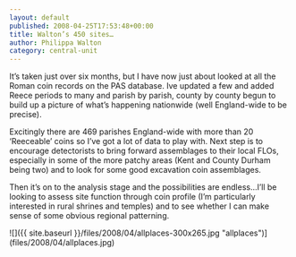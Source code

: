 ```yaml
---
layout: default
published: 2008-04-25T17:53:48+00:00
title: Walton’s 450 sites…
author: Philippa Walton
category: central-unit
---
```


It’s taken just over six months, but I have now just about looked at all the Roman coin records on the PAS database. Ive updated a few and added Reece periods to many and parish by parish, county by county begun to build up a picture of what’s happening nationwide (well England-wide to be precise).

Excitingly there are 469 parishes England-wide with more than 20 ‘Reeceable’ coins so I’ve got a lot of data to play with. Next step is to encourage detectorists to bring forward assemblages to their local FLOs, especially in some of the more patchy areas (Kent and County Durham being two) and to look for some good excavation coin assemblages.

Then it’s on to the analysis stage and the possibilities are endless…I’ll be looking to assess site function through coin profile (I’m particularly interested in rural shrines and temples) and to see whether I can make sense of some obvious regional patterning.

![]({{ site.baseurl }}/files/2008/04/allplaces-300x265.jpg "allplaces")](files/2008/04/allplaces.jpg)
